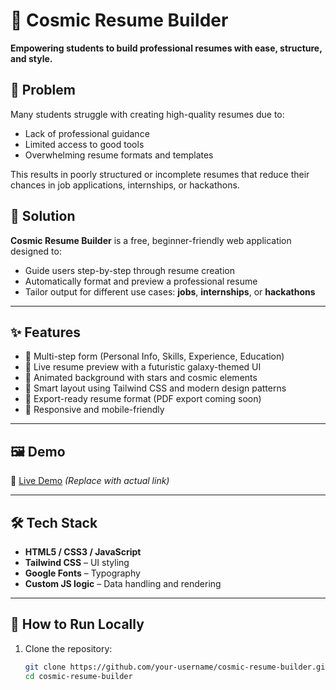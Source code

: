 # 🚀 Cosmic Resume Builder

**Empowering students to build professional resumes with ease, structure, and style.**

## 🧠 Problem

Many students struggle with creating high-quality resumes due to:

- Lack of professional guidance
- Limited access to good tools
- Overwhelming resume formats and templates

This results in poorly structured or incomplete resumes that reduce their chances in job applications, internships, or hackathons.

## 🌟 Solution

**Cosmic Resume Builder** is a free, beginner-friendly web application designed to:

- Guide users step-by-step through resume creation
- Automatically format and preview a professional resume
- Tailor output for different use cases: **jobs**, **internships**, or **hackathons**

---

## ✨ Features

- 🚀 Multi-step form (Personal Info, Skills, Experience, Education)
- 🎨 Live resume preview with a futuristic galaxy-themed UI
- 🌌 Animated background with stars and cosmic elements
- 🧠 Smart layout using Tailwind CSS and modern design patterns
- 📄 Export-ready resume format (PDF export coming soon)
- 📱 Responsive and mobile-friendly

---

## 🖼 Demo

🔗 [Live Demo](http://127.0.0.1:5500/cosmic_resume_builder.html) *(Replace with actual link)*

---

## 🛠 Tech Stack

- **HTML5 / CSS3 / JavaScript**
- **Tailwind CSS** – UI styling
- **Google Fonts** – Typography
- **Custom JS logic** – Data handling and rendering

---

## 🚧 How to Run Locally

1. Clone the repository:
   ```bash
   git clone https://github.com/your-username/cosmic-resume-builder.git
   cd cosmic-resume-builder
